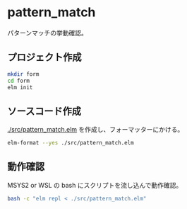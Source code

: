 # pattern_match

パターンマッチの挙動確認。


## プロジェクト作成

```sh
mkdir form
cd form
elm init
```

## ソースコード作成

[./src/pattern_match.elm](./src/pattern_match.elm) を作成し、フォーマッターにかける。

```sh
elm-format --yes ./src/pattern_match.elm
```

## 動作確認

MSYS2 or WSL の bash にスクリプトを流し込んで動作確認。

```sh
bash -c "elm repl < ./src/pattern_match.elm"
```

